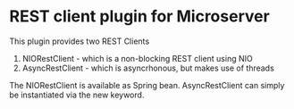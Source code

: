 # REST client plugin for Microserver

This plugin provides two REST Clients

1. NIORestClient - which is a non-blocking REST client using NIO
2. AsyncRestClient - which is asyncrhonous, but makes use of threads

The NIORestClient is available as  Spring bean. AsyncRestClient can simply be instantiated via the new keyword.
